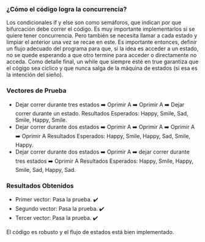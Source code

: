 ### ¿Cómo el código logra la concurrencia?

Los condicionales if y else son como semáforos, que indican por que bifurcación debe correr el código. Es muy importante implementarlos si se quiere tener concurrencia.
Pero también se necesita llamar a cada estado y limpiar el anterior una vez se recae en este. Es importante entonces, definir un flujo adecuado del programa para que, 
si la idea es acceder a un estado, no se quede esperando a que otro termine para acceder o directamente no acceda. Como detalle final, un while que siempre esté en true 
garantiza que el cógigo sea cíclico y que nunca salga de la máquina de estados (si esa es la intención del sieño).

### Vectores de Prueba

* Dejar correr durante tres estados ➡️ Oprimir A ➡️ Oprimir A ➡️ Dejar correr durante un estado.
  Resultados Esperados: Happy, Smile, Sad, Smile, Happy, Smile.
* Dejar correr durante dos estados ➡️ Oprimir A ➡️ Oprimir A ➡️ Oprimir A ➡️ Oprimir A 
  Resultados Esperados: Happy, Smile, Happy, Sad, Smile, Happy.
* Dejar correr durante dos estados ➡️ Oprimir A ➡️ dejar correr durante tres estados ➡️ Oprimir A
  Resultados Esperados: Happy, Smile, Happy, Smile, Sad, Happy, Sad.

### Resultados Obtenidos

* Primer vector: Pasa la prueba. ✔️
* Segundo vector: Pasa la prueba. ✔️
* Tercer vector: Pasa la prueba. ✔️

El código es robusto y el flujo de estados está bien implementado.

